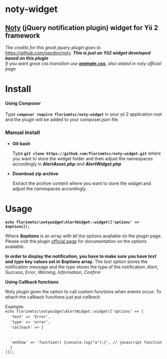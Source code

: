 # noty-widget
<h2><a href="http://ned.im/noty/">Noty</a> (jQuery notification plugin) widget for Yii 2 framework</h2>

<em>The credits for this great jquery plugin goes to https://github.com/needim/noty. <b>This is just an Yii2 widget developed based on this plugin</b></em>
<br/>
<em>If you want great css transition use <b><a href="https://daneden.github.io/animate.css/">animate.css</a></b>, also stated in noty official page</em>

<h1>Install</h1>

<h4>Using <em>Composer</em></h4>

Type <code><b>composer require florinmtsc/noty-widget</b></code> in your yii 2 application root and the plugin will be added to your composer.json file.

<h3>Manual install</h3>
<ul>
  <li><b>Git bash</b><br/>
  <p>Type <code><b>git clone https://github.com/florinmtsc/noty-widget.git</b></code> where you want to store the widget folder and then adjust the namespaces accordingly in <em><b>AlertAsset.php</b> and <b>AlertWidget.php</b></em></p>
  </li>
  <li><b>Download zip archive</b></li>
  <p>Extract the archive content where you want to store the widget and adjust the namespaces accordingly.</p>
</ul>

<h1>Usage</h1>
<b><code>echo florinmtsc\notywidget\AlertWidget::widget(['options' => $options]);</code></b>
<p>Where <em><b>$options</b></em> is an array with all the options available on the plugin page. Please visit the plugin <a href="http://ned.im/noty/#/about">official page</a> for documentation on the options available.</p>
<b>In order to display the notification, you have to make sure you have <em>text</em> and <em>type</em> key values set in $options array.</b>
The <em>text</em> option stores the notification message and the <em>type</em> stores the type of the notification: <em>Alert</em>, <em>Success</em>, <em>Error</em>, <em>Warning</em>, <em>Information</em>, <em>Confirm</em>

<b>Using Callback functions</b>
<p>Noty plugin gives the option to call custom functions when events occur. To attach the callback functions just put <em>callback</em></p> 
Example:<br/>
<code>echo florinmtsc\notywidget\AlertWidget::widget(['options' => [</code><br/>
            &nbsp;&nbsp;&nbsp;&nbsp;<code>'text' => 'Error',</code><br/>
            &nbsp;&nbsp;&nbsp;&nbsp;<code>'type' => 'error',</code><br/>
            &nbsp;&nbsp;&nbsp;&nbsp;<code>'callback' => [<br/><br/></code><br/>
            &nbsp;&nbsp;&nbsp;&nbsp;<code>'onShow' => 'function() {console.log("a");}', // javascript function </code><br/>
            &nbsp;&nbsp;&nbsp;&nbsp;<code>]</code><br/>
<code>]]);</code></code><br/>
